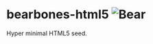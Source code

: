 bearbones-html5 ![Bear](http://rywar.com/gtthub-images/bear.svg)
===============

Hyper minimal HTML5 seed.
